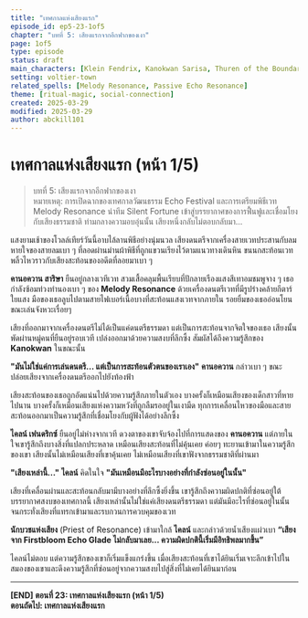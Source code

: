 ```yaml
---
title: "เทศกาลแห่งเสียงแรก"
episode_id: ep5-23-1of5
chapter: "บทที่ 5: เสียงแรกจากอีกฟากของเงา"
page: 1of5
type: episode
status: draft
main_characters: [Klein Fendrix, Kanokwan Sarisa, Thuren of the Boundary, Isaac Nocturne]
setting: voltier-town
related_spells: [Melody Resonance, Passive Echo Resonance]
theme: [ritual-magic, social-connection]
created: 2025-03-29
modified: 2025-03-29
author: abckill101
---
```


# เทศกาลแห่งเสียงแรก (หน้า 1/5)

> บทที่ 5: เสียงแรกจากอีกฟากของเงา  
> หมายเหตุ: การเปิดฉากของเทศกาลวัฒนธรรม Echo Festival และการเตรียมพิธีเวท Melody Resonance นำทีม Silent Fortune เข้าสู่บรรยากาศของการฟื้นฟูและเชื่อมโยงกับเสียงธรรมชาติ ท่ามกลางความอบอุ่นนั้น เสียงหนึ่งกลับไม่ตอบกลับมา...

แสงยามเช้าของโวลล์เทียร์วันนี้อาบไล้ลานพิธีอย่างนุ่มนวล เสียงดนตรีจากเครื่องสายเวทประสานกับลมหายใจของสายลมเบา ๆ ที่ลอดผ่านม่านผ้าพิธีที่ถูกแขวนเรียงไว้ตามแนวทางเดินหิน ขนนกสะท้อนเวทพลิ้วไหวราวกับเสียงสะท้อนของอดีตที่ลอยมาเบา ๆ

**คานอควาน สาริษา** ยืนอยู่กลางเวทีเวท สวมเสื้อคลุมพื้นเรียบที่ปักลายเรืองแสงสีเทาอมชมพูจาง ๆ เธอกำลังซ้อมท่วงทำนองเบา ๆ ของ **Melody Resonance** ด้วยเครื่องดนตรีเวทที่มีรูปร่างคล้ายกีตาร์ใยแสง มือของเธอลูบไปตามสายไฟเบอร์เนื้อบางที่สะท้อนแสงเวทจากภายใน รอยยิ้มของเธออ่อนโยนขณะเล่นจังหวะเรื่อยๆ

เสียงที่ออกมาจากเครื่องดนตรีไม่ได้เป็นแค่ดนตรีธรรมดา แต่เป็นการสะท้อนจากจิตใจของเธอ เสียงนั้นพัดผ่านหมู่คนที่ยืนอยู่รอบเวที เปล่งออกมาด้วยความสงบที่ลึกซึ้ง สัมผัสได้ถึงความรู้สึกของ **Kanokwan** ในขณะนั้น

**"มันไม่ใช่แค่การเล่นดนตรี... แต่เป็นการสะท้อนตัวตนของเราเอง"** **คานอควาน** กล่าวเบา ๆ ขณะปล่อยเสียงจากเครื่องดนตรีออกไปยังท้องฟ้า

เสียงสะท้อนของเธอถูกอัดแน่นไปด้วยความรู้สึกภายในตัวเอง บางครั้งก็เหมือนเสียงของเด็กสาวที่หายไปนาน บางครั้งก็เหมือนเสียงแห่งความหวังที่ถูกลืมรออยู่ในเงามืด ทุกการเคลื่อนไหวของมือและสายสะท้อนออกมาเป็นความรู้สึกที่เชื่อมโยงกับผู้ฟังได้อย่างลึกซึ้ง

**ไคลน์ เฟนดริกซ์** ยืนอยู่ไม่ห่างจากเวที ดวงตาของเขาจับจ้องไปที่การแสดงของ **คานอควาน** แต่ภายในใจเขารู้สึกถึงบางสิ่งที่แปลกประหลาด เหมือนเสียงสะท้อนที่ไม่คุ้นเคย ค่อยๆ ทะยานเข้ามาในความรู้สึกของเขา เสียงนั้นไม่เหมือนเสียงที่เขาคุ้นเคย ไม่เหมือนเสียงที่เขาฟังจากธรรมชาติที่ผ่านมา

**"เสียงเหล่านี้..."** **ไคลน์** คิดในใจ **"มันเหมือนมีอะไรบางอย่างที่กำลังซ่อนอยู่ในนั้น"**

เสียงที่เคลื่อนผ่านและสะท้อนกลับมามีบางอย่างที่ลึกซึ้งยิ่งขึ้น เขารู้สึกถึงความผิดปกติที่ซ่อนอยู่ใต้บรรยากาศสงบของเทศกาลนี้ เสียงเหล่านั้นไม่ใช่แค่เสียงดนตรีธรรมดา แต่มันมีอะไรที่ซ่อนอยู่ในนั้น จนกระทั่งเสียงที่แทรกเข้ามาและรบกวนการควบคุมของเวท

**นักบวชแห่งเสียง** (Priest of Resonance) เข้ามาใกล้ **ไคลน์** และกล่าวด้วยน้ำเสียงแผ่วเบา **“เสียงจาก Firstbloom Echo Glade ไม่กลับมาเลย... ความผิดปกตินี้เริ่มมีอิทธิพลมากขึ้น”**

ไคลน์ไม่ตอบ แต่ความรู้สึกของเขาก็เริ่มแข็งแกร่งขึ้น เมื่อเสียงสะท้อนที่เขาได้ยินเริ่มเจาะลึกเข้าไปในสมองของเขาและดึงความรู้สึกที่ซ่อนอยู่จากความสงบไปสู่สิ่งที่ไม่เคยได้ยินมาก่อน

---

**[END] ตอนที่ 23: เทศกาลแห่งเสียงแรก (หน้า 1/5)**  
**ตอนถัดไป: เทศกาลแห่งเสียงแรก**